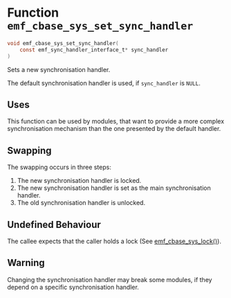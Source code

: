 # Function `emf_cbase_sys_set_sync_handler`

```c
void emf_cbase_sys_set_sync_handler(
    const emf_sync_handler_interface_t* sync_handler
)
```

Sets a new synchronisation handler.

The default synchronisation handler is used, if `sync_handler` is `NULL`.

## Uses

This function can be used by modules, that want to provide a more complex
synchronisation mechanism than the one presented by the default handler.

## Swapping

The swapping occurs in three steps:

1. The new synchronisation handler is locked.
2. The new synchronisation handler is set as the main synchronisation handler.
3. The old synchronisation handler is unlocked.

## Undefined Behaviour

The callee expects that the caller holds a lock (See [emf_cbase_sys_lock()](./fn.emf_cbase_sys_lock.md)).

## Warning

Changing the synchronisation handler may break some modules, if
they depend on a specific synchronisation handler.
